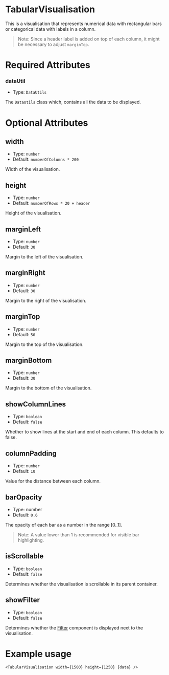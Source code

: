 # TabularVisualisation

This is a visualisation that represents numerical data with rectangular bars or
categorical data with labels in a column.

> Note: Since a header label is added on top of each column, it might be necessary to adjust `marginTop`.

# Required Attributes

### dataUtil

- Type: `DataUtils`

The `DataUtils` class which, contains all the data to be displayed.

# Optional Attributes

## width

- Type: `number`
- Default: `numberOfColumns * 200`

Width of the visualisation.

## height

- Type: `number`
- Default: `numberOfRows * 20 + header`

Height of the visualisation.

## marginLeft

- Type: `number`
- Default: `30`

Margin to the left of the visualisation.

## marginRight

- Type: `number`
- Default: `30`

Margin to the right of the visualisation.

## marginTop

- Type: `number`
- Default: `50`

Margin to the top of the visualisation.

## marginBottom

- Type: `number`
- Default: `30`

Margin to the bottom of the visualisation.

## showColumnLines

- Type: `boolean`
- Default: `false`

Whether to show lines at the start and end of each column. This defaults to false.

## columnPadding

- Type: `number`
- Default: `10`

Value for the distance between each column.

## barOpacity

- Type: number
- Default: `0.6`

The opacity of each bar as a number in the range [0..1].

> Note: A value lower than 1 is recommended for visible bar highlighting.

## isScrollable

- Type: `boolean`
- Default: `false`

Determines whether the visualisation is scrollable in its parent container.

## showFilter

- Type: `boolean`
- Default: `false`

Determines whether the [Filter](components/Filter.md) component is displayed next to the visualisation.

# Example usage

```svelte
<TabularVisualisation width={1500} height={1250} {data} />
```
